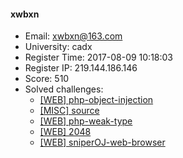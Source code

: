 #### xwbxn  

* Email: xwbxn@163.com  
* University: cadx  
* Register Time: 2017-08-09 10:18:03  
* Register IP: 219.144.186.146  
* Score: 510  
* Solved challenges: 
  * [[WEB] php-object-injection](https://github.com/SniperOJ/Challenges/blob/master/web/php-object-injection.json)  
  * [[MISC] source](https://github.com/SniperOJ/Challenges/blob/master/web/source.json)  
  * [[WEB] php-weak-type](https://github.com/SniperOJ/Challenges/blob/master/web/php-weak-type.json)  
  * [[WEB] 2048](https://github.com/SniperOJ/Challenges/blob/master/web/2048.json)  
  * [[WEB] sniperOJ-web-browser](https://github.com/SniperOJ/Challenges/blob/master/web/sniperOJ-web-browser.json)  
